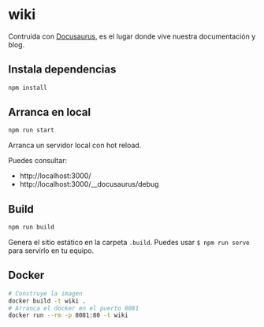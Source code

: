 # wiki

Contruida con [Docusaurus](https://docusaurus.io/), es el lugar donde vive nuestra documentación y blog.

## Instala dependencias

``` sh
npm install
```

## Arranca en local

``` sh
npm run start
```

Arranca un servidor local con hot reload.

Puedes consultar:

- http://localhost:3000/
- http://localhost:3000/__docusaurus/debug

## Build

``` sh
npm run build
```

Genera el sitio estático en la carpeta `.build`. Puedes usar `$ npm run serve` para servirlo en tu equipo.

## Docker

``` bash
# Construye la imagen
docker build -t wiki .
# Arranca el docker en el puerto 8081
docker run --rm -p 8081:80 -t wiki
```